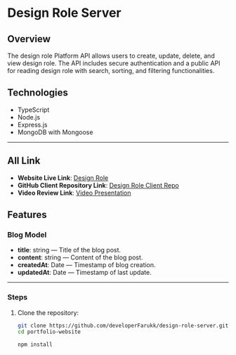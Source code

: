 
# Design Role Server

## Overview

The design role Platform API allows users to create, update, delete, and view design role. The API includes secure authentication and a public API for reading design role with search, sorting, and filtering functionalities.

## Technologies

- TypeScript
- Node.js
- Express.js
- MongoDB with Mongoose

---

## All Link
- **Website Live Link**: [Design Role](https://design-role-1.vercel.app)
- **GitHub Client Repository Link**: [Design Role Client Repo](https://github.com/developerFarukk/design-role-client)
- **Video Review Link**: [Video Presentation](https://drive.google.com/file/d/1olFzGxBlTL4LIV3D2UTlu_K__oQVug3V/view?usp=sharing)



## Features



### Blog Model
- **title**: string — Title of the blog post.
- **content**: string — Content of the blog post.
- **createdAt**: Date — Timestamp of blog creation.
- **updatedAt**: Date — Timestamp of last update.

---

### Steps
1. Clone the repository:
   ```bash
   git clone https://github.com/developerFarukk/design-role-server.git
   cd portfolio-website

   npm install